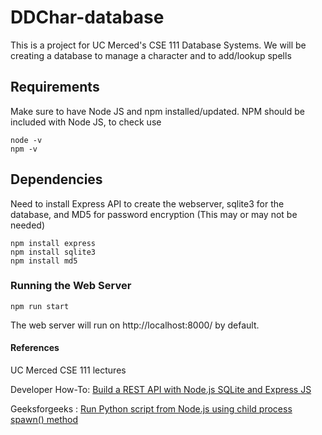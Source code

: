 # DDChar-database

This is a project for UC Merced's CSE 111 Database Systems. We will be creating a database to manage a character and to add/lookup spells

## Requirements
Make sure to have Node JS and npm installed/updated.
NPM should be included with Node JS, to check use
```
node -v
npm -v
```

## Dependencies
Need to install Express API to create the webserver, sqlite3 for the database, and MD5 for password encryption (This may or may not be needed)
```
npm install express
npm install sqlite3
npm install md5
```

### Running the Web Server
`npm run start`

The web server will run on http://localhost:8000/ by default.

#### References
UC Merced CSE 111 lectures

Developer How-To: [Build a REST API with Node.js SQLite and Express JS](https://developerhowto.com/2018/12/29/build-a-rest-api-with-node-js-and-express-js/)

Geeksforgeeks : [Run Python script from Node.js using child process spawn() method](https://www.geeksforgeeks.org/run-python-script-node-js-using-child-process-spawn-method/)

